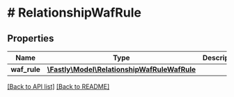 # # RelationshipWafRule

## Properties

Name | Type | Description | Notes
------------ | ------------- | ------------- | -------------
**waf_rule** | [**\Fastly\Model\RelationshipWafRuleWafRule**](RelationshipWafRuleWafRule.md) |  | [optional]

[[Back to API list]](../../README.md#endpoints) [[Back to README]](../../README.md)
